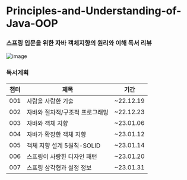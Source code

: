 # Principles-and-Understanding-of-Java-OOP
### 스프링 입문을 위한 자바 객체지향의 원리와 이해 독서 리뷰 <br/>
![image](https://user-images.githubusercontent.com/56033943/208591061-b1a62c05-6e45-4a69-bcc5-eb438b126767.png)


### 독서계획 
|챕터|제목|기간|
|------|---|---|
|001|사람을 사랑한 기술|~22.12.19|
|002|자바와 절차적/구조적 프로그래밍|~22.12.23|
|003|자바와 객체 지향|~23.01.06|
|004|자바가 확장한 객체 지향|~23.01.12|
|005|객체 지향 설계 5원칙-SOLID|~23.01.14|
|006|스프링이 사랑한 디자인 패턴|~23.01.20|
|007|스프링 삼각형과 설정 정보|~23.01.31|
